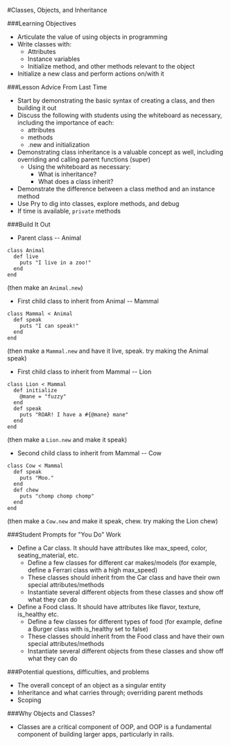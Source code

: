 #Classes, Objects, and Inheritance


###Learning Objectives
- Articulate the value of using objects in programming
- Write classes with:
	- Attributes
	- Instance variables
	- Initialize method, and other methods relevant to the object
- Initialize a new class and perform actions on/with it

###Lesson Advice From Last Time
- Start by demonstrating the basic syntax of creating a class, and then building it out
- Discuss the following with students using the whiteboard as necessary, including the importance of each:
	- attributes
	- methods
	- .new and initialization
- Demonstrating class inheritance is a valuable concept as well, including overriding and calling parent functions (super)
	- Using the whiteboard as necessary:
		- What is inheritance?
		- What does a class inherit?
- Demonstrate the difference between a class method and an instance method
- Use Pry to dig into classes, explore methods, and debug
- If time is available, `private` methods

###Build It Out
- Parent class -- Animal 

```
class Animal
  def live  
    puts "I live in a zoo!"      
  end  
end 
```
(then make an ```Animal.new```)

- First child class to inherit from Animal -- Mammal

```
class Mammal < Animal
  def speak  
    puts "I can speak!"  
  end 
end  
```

(then make a ```Mammal.new``` and have it live, speak. try making the Animal speak)

- First child class to inherit from Mammal -- Lion

```
class Lion < Mammal
  def initialize
    @mane = "fuzzy"
  end
  def speak  
    puts "ROAR! I have a #{@mane} mane"  
  end
end 
```

(then make a ```Lion.new``` and make it speak)

- Second child class to inherit from Mammal -- Cow

```
class Cow < Mammal
  def speak  
    puts "Moo."  
  end 
  def chew
  	puts "chomp chomp chomp"
  end
end
```

(then make a ```Cow.new``` and make it speak, chew. try making the Lion chew)


###Student Prompts for "You Do" Work
- Define a Car class.  It should have attributes like max_speed, color, seating_material, etc.
	- Define a few classes for different car makes/models (for example, define a Ferrari class with a high max_speed) 
    - These classes should inherit from the Car class and have their own special attributes/methods
	- Instantiate several different objects from these classes and show off what they can do
- Define a Food class.  It should have attributes like flavor, texture, is_healthy etc.
	- Define a few classes for different types of food (for example, define a Burger class with is_healthy set to false) 
    - These classes should inherit from the Food class and have their own special attributes/methods
	- Instantiate several different objects from these classes and show off what they can do





###Potential questions, difficulties, and problems
- The overall concept of an object as a singular entity
- Inheritance and what carries through; overriding parent methods
- Scoping

###Why Objects and Classes?
- Classes are a critical component of OOP, and OOP is a fundamental component of building larger apps, particularly in rails.
